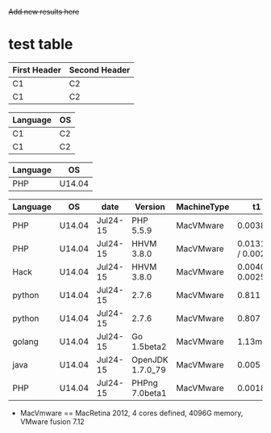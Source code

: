 ~~Add new results here~~

# test table

| First Header | Second Header |
| --------     | ------------- |
| C1 | C2 |
| C1 | C2 |

| Language | OS |
| --------     | ------------- |
| C1 | C2 |
| C1 | C2 |

| Language | OS |
| -------- | -- |
| PHP    | U14.04 |

| Language | OS | date | Version | MachineType | t1 | t5 |
| -------- | -- | ---- | ------- | ----------- | -- | -- |
| PHP    | U14.04 | Jul24-15 | PHP 5.5.9  | MacVMware |0.00382 |  10.19s |
| PHP    | U14.04 | Jul24-15 | HHVM 3.8.0 | MacVMware  | 0.013165 / 0.0029  |   1.711s |
| Hack   | U14.04 | Jul24-15 | HHVM 3.8.0 | MacVMware |  0.0040 / 0.0025   |    1.669s |
| python | U14.04 | Jul24-15 | 2.7.6 | MacVMware  | 0.811 | 7.72s |
| python | U14.04 | Jul24-15 | 2.7.6 | MacVMware  | 0.807 | 7.48s |
| golang | U14.04 | Jul24-15 | Go 1.5beta2  | MacVMware |  1.13ms |  10.28s |
| java   | U14.04 | Jul24-15 | OpenJDK 1.7.0_79 | MacVMware | 0.005 |  1.70s |
| PHP    | U14.04 | Jul24-15 | PHPng 7.0beta1 | MacVMware | 0.0018 | 3.15s |

* MacVmware == MacRetina 2012, 4 cores defined, 4096G memory, VMware fusion 7.12

